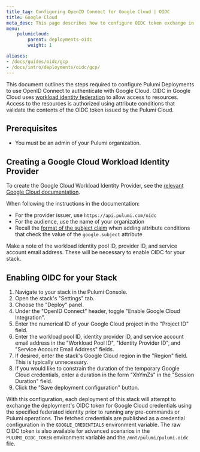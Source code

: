 ```yaml
---
title_tag: Configuring OpenID Connect for Google Cloud | OIDC
title: Google Cloud
meta_desc: This page describes how to configure OIDC token exchange in Google Cloud for use with Pulumi Deployments
menu:
    pulumicloud:
        parent: deployments-oidc
        weight: 1

aliases:
- /docs/guides/oidc/gcp
- /docs/intro/deployments/oidc/gcp/
---
```


This document outlines the steps required to configure Pulumi Deployments to use OpenID Connect to authenticate with Google Cloud. OIDC in Google Cloud uses [workload identity federation](https://cloud.google.com/iam/docs/workload-identity-federation) to allow access to resources. Access to the resources is authorized using attribute conditions that validate the contents of the OIDC token issued by the Pulumi Cloud.

## Prerequisites

* You must be an admin of your Pulumi organization.

## Creating a Google Cloud Workload Identity Provider

To create the Google Cloud Workload Identity Provider, see the [relevant Google Cloud documentation](https://cloud.google.com/iam/docs/workload-identity-federation-with-other-providers).

When following the instructions in the documentation:

* For the provider issuer, use `https://api.pulumi.com/oidc`
* For the audience, use the name of your organization
* Recall the [format of the subject claim](/docs/guides/oidc/#overview) when adding attribute conditions that check the value of the `google.subject` attribute

Make a note of the workload identity pool ID, provider ID, and service account email address. These will be necessary to enable OIDC for your stack.

## Enabling OIDC for your Stack

1. Navigate to your stack in the Pulumi Console.
2. Open the stack's "Settings" tab.
3. Choose the "Deploy" panel.
4. Under the "OpenID Connect" header, toggle "Enable Google Cloud Integration".
5. Enter the numerical ID of your Google Cloud project in the "Project ID" field.
6. Enter the workload pool ID, identity provider ID, and service account email address in the "Workload Pool ID", "Identity Provider ID", and "Service Account Email Address" fields.
7. If desired, enter the stack's Google Cloud region in the "Region" field. This is typically unnecessary.
8. If you would like to constrain the duration of the temporary Google Cloud credentials, enter a duration in the form "XhYmZs" in the "Session Duration" field.
9. Click the "Save deployment configuration" button.

With this configuration, each deployment of this stack will attempt to exchange the deployment's OIDC token for Google Cloud credentials using the specified federated identity prior to running any pre-commands or Pulumi operations. The fetched credentials are published as a credential configuration in the `GOOGLE_CREDENTIALS` environment variable. The raw OIDC token is also available for advanced scenarios in the `PULUMI_OIDC_TOKEN` environment variable and the `/mnt/pulumi/pulumi.oidc` file.
